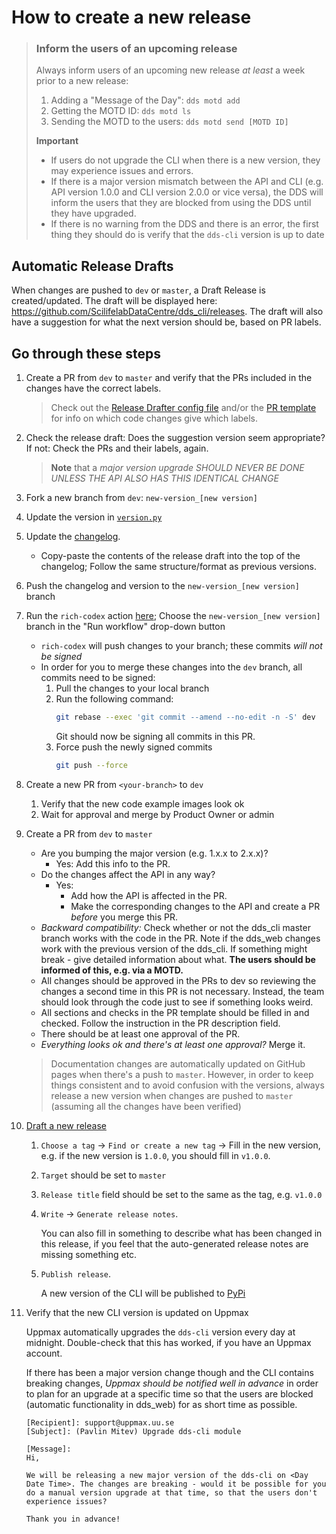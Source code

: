 # How to create a new release

> ### Inform the users of an upcoming release
> Always inform users of an upcoming new release _at least_ a week prior to a new release:
> 1. Adding a "Message of the Day": `dds motd add`
> 2. Getting the MOTD ID: `dds motd ls`
> 3. Sending the MOTD to the users: `dds motd send [MOTD ID]`
>
> **Important**
> - If users do not upgrade the CLI when there is a new version, they may experience issues and errors.
> - If there is a major version mismatch between the API and CLI (e.g. API version 1.0.0 and CLI version 2.0.0 or vice versa), the DDS will inform the users that they are blocked from using the DDS until they have upgraded.
> - If there is no warning from the DDS and there is an error, the first thing they should do is verify that the `dds-cli` version is up to date

## Automatic Release Drafts
When changes are pushed to `dev` or `master`, a Draft Release is created/updated. The draft will be displayed here: https://github.com/ScilifelabDataCentre/dds_cli/releases. The draft will also have a suggestion for what the next version should be, based on PR labels.

## Go through these steps

1. Create a PR from `dev` to `master` and verify that the PRs included in the changes have the correct labels.

   > Check out the [Release Drafter config file](../../.github/release-drafter.yml) and/or the [PR template](../../.github/pull_request_template.md) for info on which code changes give which labels. 
   
2. Check the release draft: Does the suggestion version seem appropriate? If not: Check the PRs and their labels, again. 

   > **Note** that a _major version upgrade SHOULD NEVER BE DONE UNLESS THE API ALSO HAS THIS IDENTICAL CHANGE_

3. Fork a new branch from `dev`: `new-version_[new version]`
4. Update the version in [`version.py`](../../dds_cli/version.py)
5. Update the [changelog](../../CHANGELOG.rst). 
   
   - Copy-paste the contents of the release draft into the top of the changelog; Follow the same structure/format as previous versions. 

6. Push the changelog and version to the `new-version_[new version]` branch 
7. Run the `rich-codex` action [here](https://github.com/ScilifelabDataCentre/dds_cli/actions/workflows/rich-codex-cli.yml); Choose the `new-version_[new version]` branch in the "Run workflow" drop-down button
   
   - `rich-codex` will push changes to your branch; these commits _will not be signed_
   - In order for you to merge these changes into the `dev` branch, all commits need to be signed:
     1. Pull the changes to your local branch
     2. Run the following command:
        ```bash
        git rebase --exec 'git commit --amend --no-edit -n -S' dev
        ```
        Git should now be signing all commits in this PR.
     3. Force push the newly signed commits
        ```bash
        git push --force
        ```
7. Create a new PR from `<your-branch>` to `dev`
   1. Verify that the new code example images look ok
   2. Wait for approval and merge by Product Owner or admin
8. Create a PR from `dev` to `master`

   - Are you bumping the major version (e.g. 1.x.x to 2.x.x)?
     - Yes: Add this info to the PR.
   - Do the changes affect the API in any way?
     - Yes:
       - Add how the API is affected in the PR.
       - Make the corresponding changes to the API and create a PR _before_ you merge this PR.
   - _Backward compatibility:_ Check whether or not the dds_cli master branch works with the code in the PR. Note if the dds_web changes work with the previous version of the dds_cli. If something might break - give detailed information about what. **The users should be informed of this, e.g. via a MOTD.**
   - All changes should be approved in the PRs to dev so reviewing the changes a second time in this PR is not necessary. Instead, the team should look through the code just to see if something looks weird.
   - All sections and checks in the PR template should be filled in and checked. Follow the instruction in the PR description field.
   - There should be at least one approval of the PR.
   - _Everything looks ok and there's at least one approval?_ Merge it.

   > Documentation changes are automatically updated on GitHub pages when there's a push to `master`. However, in order to keep things consistent and to avoid confusion with the versions, always release a new version when changes are pushed to `master` (assuming all the changes have been verified)

9. [Draft a new release](https://github.com/ScilifelabDataCentre/dds_cli/releases)

   1. `Choose a tag` &rarr; `Find or create a new tag` &rarr; Fill in the new version, e.g. if the new version is `1.0.0`, you should fill in `v1.0.0`.
   2. `Target` should be set to `master`
   3. `Release title` field should be set to the same as the tag, e.g. `v1.0.0`
   4. `Write` &rarr; `Generate release notes`.

      You can also fill in something to describe what has been changed in this release, if you feel that the auto-generated release notes are missing something etc.

   5. `Publish release`.

      A new version of the CLI will be published to [PyPi](https://pypi.org/project/dds-cli/)

10. Verify that the new CLI version is updated on Uppmax

    Uppmax automatically upgrades the `dds-cli` version every day at midnight. Double-check that this has worked, if you have an Uppmax account.

    If there has been a major version change though and the CLI contains breaking changes, _Uppmax should be notified well in advance_ in order to plan for an upgrade at a specific time so that the users are blocked (automatic functionality in dds_web) for as short time as possible.

    ```
    [Recipient]: support@uppmax.uu.se
    [Subject]: (Pavlin Mitev) Upgrade dds-cli module

    [Message]:
    Hi,

    We will be releasing a new major version of the dds-cli on <Day Date Time>. The changes are breaking - would it be possible for you do a manual version upgrade at that time, so that the users don't experience issues?

    Thank you in advance!
    ```
